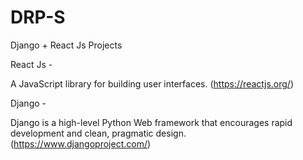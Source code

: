 # DRP-S
Django + React Js Projects

React Js -

A JavaScript library for building user interfaces. (https://reactjs.org/)

Django -

Django is a high-level Python Web framework that encourages rapid development and clean, pragmatic design. (https://www.djangoproject.com/)
